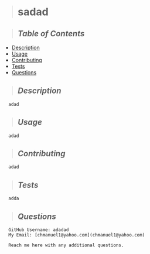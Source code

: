   
  
  > # **sadad**


  > ## *Table of Contents*
  - [Description](#Description)
  - [Usage](#Usage)
  - [Contributing](#Contributing)
  - [Tests](#Tests)
  - [Questions](#Questions)
  
  > ## *Description*
      adad
  > ## *Usage*
      adad
  > ## *Contributing*
      adad
  > ## *Tests*
      adda
  > ## *Questions* 
      GitHub Username: adadad
      My Email: [chmanuel1@yahoo.com](chmanuel1@yahoo.com)

      Reach me here with any additional questions.
